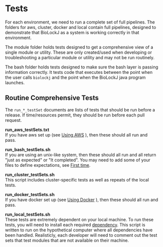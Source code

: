# Tests

For each environment, we need to run a complete set of full pipelines.
The folders for aws, cluster, docker and local contain full pipelines, designed to demonstrate that BioLockJ as a system is working correctly in that environment.

The module folder holds tests designed to get a comprehensive view of a single module or utility.  These are only created/used when developing or troubleshooting a particular module or utility and may not be run routinely.

The bash folder holds tests designed to make sure the bash layer is passing information correctly. It tests code that executes between the point when the user calls `biolockj` and the point when the BioLockJ java program launches.

## Routine Comprehensive Tests

The `run_*_testSet` documents are lists of tests that should be run before a release.  If time/resources permit, they should be run before each pull request.

**run_aws_testSets.txt**<br>
If you have aws set up (see [Using AWS](https://github.com/IvoryC/sheepdog_testing_suite/blob/master/dependencies#using-aws) ), then these should all run and pass.

**run_bash_testSets.sh**<br>
If you are using an unix-like system, then these should all run and all return "just as expected" or "It completed".  You may need to add some of your files to define expectations, see [First time](https://github.com/IvoryC/sheepdog_testing_suite/blob/master/test/bash#first-time).

**run_cluster_testSets.sh**<br>
This script includes cluster-specific tests as well as repeats of the local tests.

**run_docker_testSets.sh**<br>
If you have docker set up (see [Using Docker](https://github.com/IvoryC/sheepdog_testing_suite/blob/master/dependencies#using-docker) ), then these should all run and pass.

**run_local_testSets.sh**<br>
These tests are extremely dependent on your local machine.  To run these tests, you will need to install each required [dependency](https://github.com/IvoryC/sheepdog_testing_suite/blob/master/dependencies).  This script is written to run on the hypothetical computer where all dependencies have been handled. Realisticly, each developer will need to comment out the test sets that test modules that are not available on their machine.
